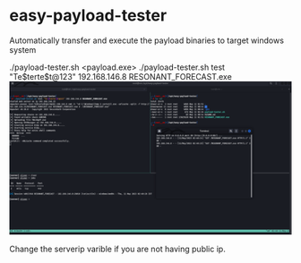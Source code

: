 # easy-payload-tester
Automatically transfer and execute the payload binaries to target windows system

./payload-tester.sh <username> <password> <target-ip> <payload.exe>
./payload-tester.sh test "Te\$terte\$t@123" 192.168.146.8 RESONANT_FORECAST.exe
![Image](payload-tester.png)

 Change the serverip varible if you are not having public ip.
